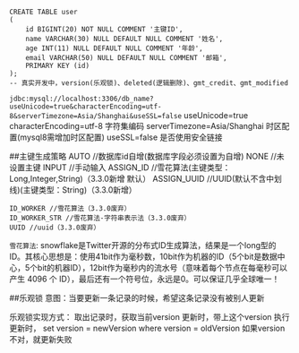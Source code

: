 ```
CREATE TABLE user
(
	id BIGINT(20) NOT NULL COMMENT '主键ID',
	name VARCHAR(30) NULL DEFAULT NULL COMMENT '姓名',
	age INT(11) NULL DEFAULT NULL COMMENT '年龄',
	email VARCHAR(50) NULL DEFAULT NULL COMMENT '邮箱',
	PRIMARY KEY (id)
);
-- 真实开发中，version(乐观锁)、deleted(逻辑删除)、gmt_credit、gmt_modified
```

`jdbc:mysql://localhost:3306/db_name?useUnicode=true&characterEncoding=utf-8&serverTimezone=Asia/Shanghai&useSSL=false`
useUnicode=true
characterEncoding=utf-8 字符集编码
serverTimezone=Asia/Shanghai 时区配置(mysql8需增加时区配置)
useSSL=false 是否使用安全链接

##主键生成策略
    AUTO //数据库id自增(数据库字段必须设置为自增)
    NONE //未设置主键
    INPUT //手动输入
    ASSIGN_ID //雪花算法(主键类型：Long,Integer,String)（3.3.0新增 默认）
    ASSIGN_UUID //UUID(默认不含中划线)(主键类型：String)（3.3.0新增）
    
    ID_WORKER //雪花算法（3.3.0废弃）
    ID_WORKER_STR //雪花算法-字符串表示法（3.3.0废弃）
    UUID //uuid（3.3.0废弃）
    
`雪花算法`: snowflake是Twitter开源的分布式ID生成算法，结果是一个long型的ID。其核心思想是：使用41bit作为毫秒数，10bit作为机器的ID（5个bit是数据中心，5个bit的机器ID），12bit作为毫秒内的流水号（意味着每个节点在每毫秒可以产生 4096 个 ID），最后还有一个符号位，永远是0。可以保证几乎全球唯一！    

##乐观锁
意图：当要更新一条记录的时候，希望这条记录没有被别人更新

乐观锁实现方式：
    取出记录时，获取当前version
    更新时，带上这个version
    执行更新时， set version = newVersion where version = oldVersion
    如果version不对，就更新失败